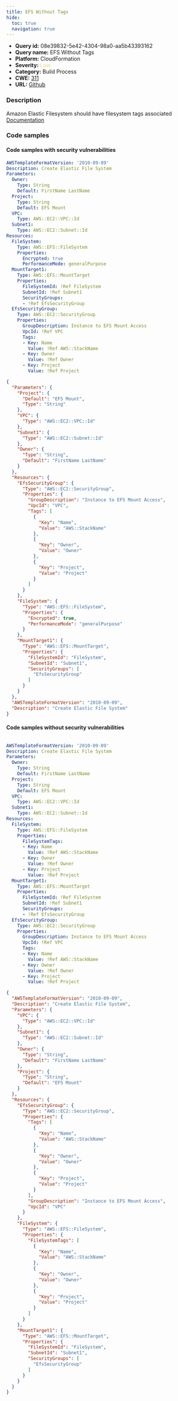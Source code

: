 ```yaml
---
title: EFS Without Tags
hide:
  toc: true
  navigation: true
---
```


<style>
  .highlight .hll {
    background-color: #ff171742;
  }
  .md-content {
    max-width: 1100px;
    margin: 0 auto;
  }
</style>

-   **Query id:** 08e39832-5e42-4304-98a0-aa5b43393162
-   **Query name:** EFS Without Tags
-   **Platform:** CloudFormation
-   **Severity:** <span style="color:#edd57e">Low</span>
-   **Category:** Build Process
-   **CWE:** <a href="https://cwe.mitre.org/data/definitions/311.html" onclick="newWindowOpenerSafe(event, 'https://cwe.mitre.org/data/definitions/311.html')">311</a>
-   **URL:** [Github](https://github.com/Checkmarx/kics/tree/master/assets/queries/cloudFormation/aws/efs_without_tags)

### Description
Amazon Elastic Filesystem should have filesystem tags associated<br>
[Documentation](https://docs.aws.amazon.com/AWSCloudFormation/latest/UserGuide/aws-resource-efs-filesystem.html)

### Code samples
#### Code samples with security vulnerabilities
```yaml title="Positive test num. 1 - yaml file" hl_lines="15"
AWSTemplateFormatVersion: '2010-09-09'
Description: Create Elastic File System
Parameters:
  Owner:
    Type: String
    Default: FirstName LastName
  Project:
    Type: String
    Default: EFS Mount
  VPC:
    Type: AWS::EC2::VPC::Id
  Subnet1:
    Type: AWS::EC2::Subnet::Id
Resources:
  FileSystem:
    Type: AWS::EFS::FileSystem
    Properties:
      Encrypted: true
      PerformanceMode: generalPurpose
  MountTarget1:
    Type: AWS::EFS::MountTarget
    Properties:
      FileSystemId: !Ref FileSystem
      SubnetId: !Ref Subnet1
      SecurityGroups:
      - !Ref EfsSecurityGroup
  EfsSecurityGroup:
    Type: AWS::EC2::SecurityGroup
    Properties:
      GroupDescription: Instance to EFS Mount Access
      VpcId: !Ref VPC
      Tags:
      - Key: Name
        Value: !Ref AWS::StackName
      - Key: Owner
        Value: !Ref Owner
      - Key: Project
        Value: !Ref Project

```
```json title="Positive test num. 2 - json file" hl_lines="40"
{
  "Parameters": {
    "Project": {
      "Default": "EFS Mount",
      "Type": "String"
    },
    "VPC": {
      "Type": "AWS::EC2::VPC::Id"
    },
    "Subnet1": {
      "Type": "AWS::EC2::Subnet::Id"
    },
    "Owner": {
      "Type": "String",
      "Default": "FirstName LastName"
    }
  },
  "Resources": {
    "EfsSecurityGroup": {
      "Type": "AWS::EC2::SecurityGroup",
      "Properties": {
        "GroupDescription": "Instance to EFS Mount Access",
        "VpcId": "VPC",
        "Tags": [
          {
            "Key": "Name",
            "Value": "AWS::StackName"
          },
          {
            "Key": "Owner",
            "Value": "Owner"
          },
          {
            "Key": "Project",
            "Value": "Project"
          }
        ]
      }
    },
    "FileSystem": {
      "Type": "AWS::EFS::FileSystem",
      "Properties": {
        "Encrypted": true,
        "PerformanceMode": "generalPurpose"
      }
    },
    "MountTarget1": {
      "Type": "AWS::EFS::MountTarget",
      "Properties": {
        "FileSystemId": "FileSystem",
        "SubnetId": "Subnet1",
        "SecurityGroups": [
          "EfsSecurityGroup"
        ]
      }
    }
  },
  "AWSTemplateFormatVersion": "2010-09-09",
  "Description": "Create Elastic File System"
}

```


#### Code samples without security vulnerabilities
```yaml title="Negative test num. 1 - yaml file"

AWSTemplateFormatVersion: '2010-09-09'
Description: Create Elastic File System
Parameters:
  Owner:
    Type: String
    Default: FirstName LastName
  Project:
    Type: String
    Default: EFS Mount
  VPC:
    Type: AWS::EC2::VPC::Id
  Subnet1:
    Type: AWS::EC2::Subnet::Id
Resources:
  FileSystem:
    Type: AWS::EFS::FileSystem
    Properties:
      FileSystemTags:
      - Key: Name
        Value: !Ref AWS::StackName
      - Key: Owner
        Value: !Ref Owner
      - Key: Project
        Value: !Ref Project
  MountTarget1:
    Type: AWS::EFS::MountTarget
    Properties:
      FileSystemId: !Ref FileSystem
      SubnetId: !Ref Subnet1
      SecurityGroups:
      - !Ref EfsSecurityGroup
  EfsSecurityGroup:
    Type: AWS::EC2::SecurityGroup
    Properties:
      GroupDescription: Instance to EFS Mount Access
      VpcId: !Ref VPC
      Tags:
      - Key: Name
        Value: !Ref AWS::StackName
      - Key: Owner
        Value: !Ref Owner
      - Key: Project
        Value: !Ref Project

```
```json title="Negative test num. 2 - json file"
{
  "AWSTemplateFormatVersion": "2010-09-09",
  "Description": "Create Elastic File System",
  "Parameters": {
    "VPC": {
      "Type": "AWS::EC2::VPC::Id"
    },
    "Subnet1": {
      "Type": "AWS::EC2::Subnet::Id"
    },
    "Owner": {
      "Type": "String",
      "Default": "FirstName LastName"
    },
    "Project": {
      "Type": "String",
      "Default": "EFS Mount"
    }
  },
  "Resources": {
    "EfsSecurityGroup": {
      "Type": "AWS::EC2::SecurityGroup",
      "Properties": {
        "Tags": [
          {
            "Key": "Name",
            "Value": "AWS::StackName"
          },
          {
            "Key": "Owner",
            "Value": "Owner"
          },
          {
            "Key": "Project",
            "Value": "Project"
          }
        ],
        "GroupDescription": "Instance to EFS Mount Access",
        "VpcId": "VPC"
      }
    },
    "FileSystem": {
      "Type": "AWS::EFS::FileSystem",
      "Properties": {
        "FileSystemTags": [
          {
            "Key": "Name",
            "Value": "AWS::StackName"
          },
          {
            "Key": "Owner",
            "Value": "Owner"
          },
          {
            "Key": "Project",
            "Value": "Project"
          }
        ]
      }
    },
    "MountTarget1": {
      "Type": "AWS::EFS::MountTarget",
      "Properties": {
        "FileSystemId": "FileSystem",
        "SubnetId": "Subnet1",
        "SecurityGroups": [
          "EfsSecurityGroup"
        ]
      }
    }
  }
}

```

